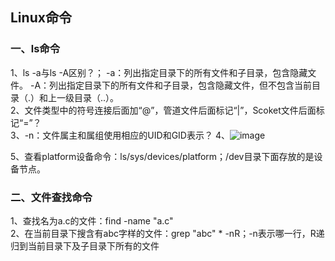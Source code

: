 Linux命令
---------

### 一、ls命令

1、ls -a与ls -A区别？； -a：列出指定目录下的所有文件和子目录，包含隐藏文件。 -A：列出指定目录下的所有文件和子目录，包含隐藏文件，但不包含当前目录（.）和上一级目录（..）。  
2、文件类型中的符号连接后面加“@”，管道文件后面标记“|”，Scoket文件后面标记“=”？  
3、-n：文件属主和属组使用相应的UID和GID表示？ 4、![image](http://p1jvdr9xx.bkt.clouddn.com/linux_ls.jpg)

5、查看platform设备命令：ls/sys/devices/platform；/dev目录下面存放的是设备节点。

### 二、文件查找命令

1、查找名为a.c的文件：find -name "a.c"  
2、在当前目录下搜含有abc字样的文件：grep "abc" * -nR；-n表示哪一行，R递归到当前目录下及子目录下所有的文件
